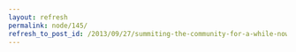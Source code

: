 ```yaml
---
layout: refresh
permalink: node/145/
refresh_to_post_id: /2013/09/27/summiting-the-community-for-a-while-now
---
```

